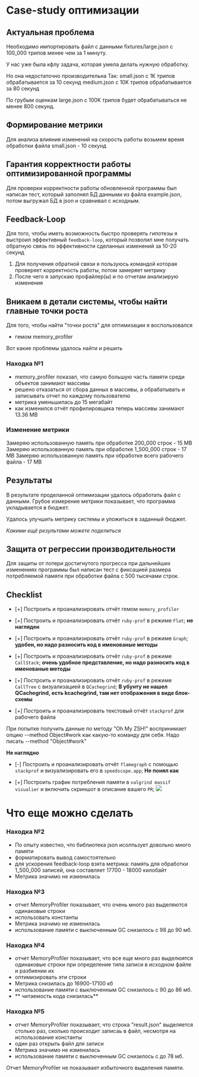 # Case-study оптимизации

## Актуальная проблема

Необходимо импортировать файл с данными fixtures/large.json с 100_000 трипов менее чем за 1 минуту.

У нас уже была кфлу задача, которая умела делать нужную обработку.

Но она недостаточно производительна
Так:
 small.json с 1K трипов обрабатывается за 10 секунд
 medium.json с 10K трипов обрабатывается за 80 секунд

По грубым оценкам large.json с 100K трипов будет обрабатываться не менее 800 секунд.

## Формирование метрики
Для анализа влияния изменений на скорость работы возьмем время обработки файла small.json - 10 секунд  

## Гарантия корректности работы оптимизированной программы
Для проверки корректности работы обновленной программы был написан тест, который заполнял БД данными из файла example.json, потом выгружал БД в json и сравнивал с исходным.

## Feedback-Loop
Для того, чтобы иметь возможность быстро проверять гипотезы я выстроил эффективный `feedback-loop`, который позволил мне получать обратную связь по эффективности сделанных изменений за 10-20 секунд

1. Для получения обратной связи я пользуюсь командой которая проверяет корректность работы, потом замеряет метрику
1. После чего я запускаю профайлер(ы) и по отчетам анализирую изменения
 
## Вникаем в детали системы, чтобы найти главные точки роста

Для того, чтобы найти "точки роста" для оптимизации я воспользовался
- гемом memory_profiler

Вот какие проблемы удалось найти и решить

### Находка №1
- memory_profiler показал, что самую большую часть памяти среди объектов занимают массивы 
- решено отказаться от сбора данных в массивы, а обрабатывать и записывать отчет по каждому пользователю
- метрика уменьшилась до 15 мегабайт
- как изменился отчёт профилировщика теперь массивы занимают 13.36 MB

### Изменение метрики
 Замеряю использованную память при обработке 200_000 строк - 15 MB
 Замеряю использованную память при обработке 1_500_000 строк - 17 MB
 Замеряю использованную память при обработке всего рабочего файла - 17 MB
 
## Результаты
В результате проделанной оптимизации удалось обработать файл с данными.
Грубое измерение метрики показывает, что программа укладывается в бюджет.

Удалось улучшить метрику системы и уложиться в заданный бюджет.

*Какими ещё результами можете поделиться*

## Защита от регрессии производительности

Для защиты от потери достигнутого прогресса при дальнейших изменениях программы был написан тест с фиксацией размера потребляемой памяти при обработки файла с 500 тысячами строк. 

## Checklist
- [+] Построить и проанализировать отчёт гемом `memory_profiler`
- [+] Построить и проанализировать отчёт `ruby-prof` в режиме `Flat`;
**не нагляден**

- [+] Построить и проанализировать отчёт `ruby-prof` в режиме `Graph`;
**удобен, но надо разносить код в именованые методы**

- [+] Построить и проанализировать отчёт `ruby-prof` в режиме `CallStack`;
**очень удобное представление, но надо разносить код в именованые методы**

- [+] Построить и проанализировать отчёт `ruby-prof` в режиме `CallTree` c визуализацией в `QCachegrind`;
**В убунту не нашел QCachegrind, есть kcachegrind, там нет отображения в виде блок-схемы**

- [+] Построить и проанализировать текстовый отчёт `stackprof` для рабочего файла

 При попытке получить данные по методу "Oh My ZSH!" воспринимает опцию --method Object#work как какую-то команду для себя. Надо писать --method "Object#work" 
 
 **Не наглядно**
 - [-] Построить и проанализировать отчёт `flamegraph` с помощью `stackprof` и визуализировать его в `speedscope.app`;
**Не понял как**

- [+] Построить график потребления памяти в `valgrind massif visualier` и включить скриншот в описание вашего `PR`;
![](valgrind-massif-visualizer.png)

# Что еще можно сделать

### Находка №2
- По опыту известно, что библиотека json исолпьзует довольно много памяти
- форматировать вывод самостоятельно
- для ускорения feedback-loop взята метрика: память для обработки 1_500_000 записей, она составляет 17700 - 18000 килобайт
- Метрика значимо не изменилась

### Находка №3
- отчет MemoryProfiler показывает, что очень много раз выделяются одинаковые строки
- использовать константы
- Метрика значимо не изменилась
- использование памяти с выключенным GC снизилось с 98 до 90 мб.

### Находка №4
- отчет MemoryProfiler показывает, что все еще много раз выделюятся одинаковые строки при определение типа записи в исходном файле и разбиении их
- оптимизировать эти строки
- Метрика снизилась до 16900-17100 кб
- использование памяти с выключенным GC снизилось с 90 до 86 мб. 
- ** читаемость кода снизилась**

### Находка №5
- отчет MemoryProfiler показывает, что строка "result.json" выделяется столько раз, сколько происходит записаь в файл, несмотря на использование константы 
- один раз открыть файл для записи
- Метрика значимо не изменилась
- использование памяти с выключенным GC снизилось с до 78 мб.

Отчет MemoryProfiler не показывает избыточного выделения памяти.  

 

